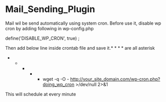 # Mail_Sending_Plugin

Mail wil be send automatically using system cron.
Before use it, disable wp cron by adding following in wp-config.php

define('DISABLE_WP_CRON', true) ;

Then add below line inside crontab file and save it.* * * *  are all asterisk

* * * * * wget -q -O - http://your_site_domain.com/wp-cron.php?doing_wp_cron >/dev/null 2>&1

This will schedule at every minute
